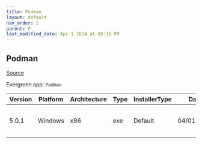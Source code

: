 ```yaml
---
title: Podman
layout: default
nav_order: 2
parent: P
last_modified_date: Apr 1 2024 at 08:16 PM
---
```


## Podman

[Source](https://github.com/containers/podman)

Evergreen app: `Podman`

| Version | Platform | Architecture | Type | InstallerType | Date       | Size     | URI                                                                                                                                                                          |
| ------- | -------- | ------------ | ---- | ------------- | ---------- | -------- | ---------------------------------------------------------------------------------------------------------------------------------------------------------------------------- |
| 5.0.1   | Windows  | x86          | exe  | Default       | 04/01/2024 | 33628880 | [https://github.com/containers/podman/releases/download/v5.0.1/podman-5.0.1-setup.exe](https://github.com/containers/podman/releases/download/v5.0.1/podman-5.0.1-setup.exe) |
